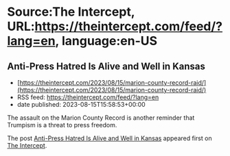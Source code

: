 # Source:The Intercept, URL:https://theintercept.com/feed/?lang=en, language:en-US

## Anti-Press Hatred Is Alive and Well in Kansas
 - [https://theintercept.com/2023/08/15/marion-county-record-raid/](https://theintercept.com/2023/08/15/marion-county-record-raid/)
 - RSS feed: https://theintercept.com/feed/?lang=en
 - date published: 2023-08-15T15:58:53+00:00

<p>The assault on the Marion County Record is another reminder that Trumpism is a threat to press freedom.</p>
<p>The post <a href="https://theintercept.com/2023/08/15/marion-county-record-raid/" rel="nofollow">Anti-Press Hatred Is Alive and Well in Kansas</a> appeared first on <a href="https://theintercept.com" rel="nofollow">The Intercept</a>.</p>

